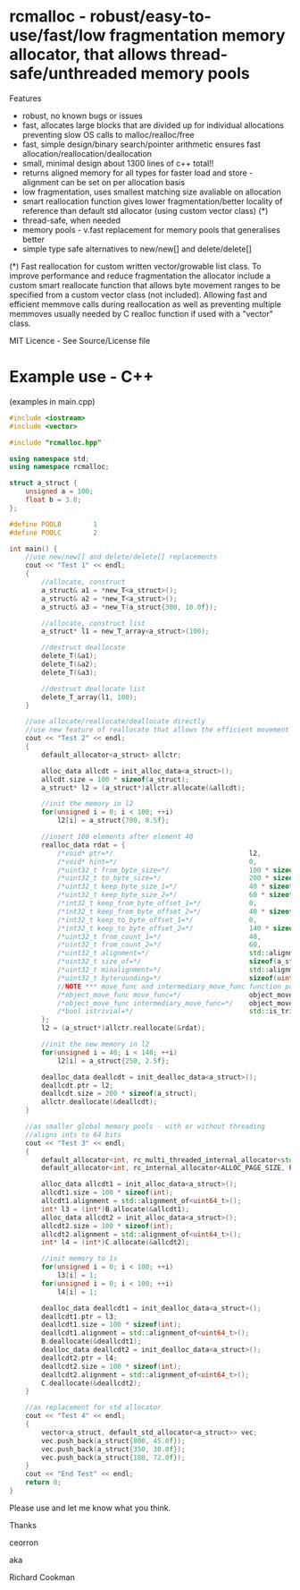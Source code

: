 # rcmalloc - robust/easy-to-use/fast/low fragmentation memory allocator, that allows thread-safe/unthreaded memory pools

Features
 - robust, no known bugs or issues
 - fast, allocates large blocks that are divided up for individual allocations preventing slow OS calls to malloc/realloc/free
 - fast, simple design/binary search/pointer arithmetic ensures fast allocation/reallocation/deallocation
 - small, minimal design about 1300 lines of c++ total!!
 - returns aligned memory for all types for faster load and store - alignment can be set on per allocation basis
 - low fragmentation, uses smallest matching size avaliable on allocation
 - smart reallocation function gives lower fragmentation/better locality of reference than default std allocator (using custom vector class) (*)
 - thread-safe, when needed
 - memory pools - v.fast replacement for memory pools that generalises better
 - simple type safe alternatives to new/new[] and delete/delete[]

(*) Fast reallocation for custom written vector/growable list class.
To improve performance and reduce fragmentation the allocator include a custom smart reallocate function that allows byte movement ranges to be specified from a custom vector class (not included). Allowing fast and efficient memmove calls during reallocation as well as preventing multiple memmoves usually needed by C realloc function if used with a "vector" class.

MIT Licence - See Source/License file

# Example use - C++

(examples in main.cpp)

```C++
#include <iostream>
#include <vector>

#include "rcmalloc.hpp"

using namespace std;
using namespace rcmalloc;

struct a_struct {
    unsigned a = 100;
    float b = 3.0;
};

#define POOLB        1
#define POOLC        2

int main() {
    //use new/new[] and delete/delete[] replacements
    cout << "Test 1" << endl;
    {
        //allocate, construct
        a_struct& a1 = *new_T<a_struct>();
        a_struct& a2 = *new_T<a_struct>();
        a_struct& a3 = *new_T(a_struct{300, 10.0f});

        //allocate, construct list
        a_struct* l1 = new_T_array<a_struct>(100);

        //destruct deallocate
        delete_T(&a1);
        delete_T(&a2);
        delete_T(&a3);

        //destruct deallocate list
        delete_T_array(l1, 100);
    }

    //use allocate/reallocate/deallocate directly
    //use new feature of reallocate that allows the efficient movement of memory when reallocating
    cout << "Test 2" << endl;
    {
        default_allocator<a_struct> allctr;

        alloc_data allcdt = init_alloc_data<a_struct>();
        allcdt.size = 100 * sizeof(a_struct);
        a_struct* l2 = (a_struct*)allctr.allocate(&allcdt);

        //init the memory in l2
        for(unsigned i = 0; i < 100; ++i)
            l2[i] = a_struct{700, 8.5f};

        //insert 100 elements after element 40
        realloc_data rdat = {
            /*void* ptr=*/                                  l2,
            /*void* hint=*/                                 0,
            /*uint32_t from_byte_size=*/                    100 * sizeof(a_struct),
            /*uint32_t to_byte_size=*/                      200 * sizeof(a_struct),
            /*uint32_t keep_byte_size_1=*/                  40 * sizeof(a_struct),
            /*uint32_t keep_byte_size_2=*/                  60 * sizeof(a_struct),
            /*int32_t keep_from_byte_offset_1=*/            0,
            /*int32_t keep_from_byte_offset_2=*/            40 * sizeof(a_struct),
            /*int32_t keep_to_byte_offset_1=*/              0,
            /*int32_t keep_to_byte_offset_2=*/              140 * sizeof(a_struct),
            /*uint32_t from_count_1=*/                      40,
            /*uint32_t from_count_2=*/                      60,
            /*uint32_t alignment=*/                         std::alignment_of<a_struct>(),
            /*uint32_t size_of=*/                           sizeof(a_struct),
            /*uint32_t minalignment=*/                      std::alignment_of<uintptr_t>(),
            /*uint32_t byterounding=*/                      sizeof(uintptr_t),
            //NOTE *** move_func and intermediary_move_func function pointers can be 0/NULL if std::is_trivially_copyable<a_struct>::value == true ***
            /*object_move_func move_func=*/                 object_move_generator<a_struct>::object_move,
            /*object_move_func intermediary_move_func=*/    object_move_generator<a_struct>::object_intermediary_move,
            /*bool istrivial=*/                             std::is_trivially_copyable<a_struct>::value
        };
        l2 = (a_struct*)allctr.reallocate(&rdat);

        //init the new memory in l2
        for(unsigned i = 40; i < 140; ++i)
            l2[i] = a_struct{250, 2.5f};

        dealloc_data deallcdt = init_dealloc_data<a_struct>();
        deallcdt.ptr = l2;
        deallcdt.size = 200 * sizeof(a_struct);
        allctr.deallocate(&deallcdt);
    }

    //as smaller global memory pools - with or without threading
    //aligns ints to 64 bits
    cout << "Test 3" << endl;
    {
        default_allocator<int, rc_multi_threaded_internal_allocator<std::mutex, ALLOC_PAGE_SIZE, POOLB>> B;
        default_allocator<int, rc_internal_allocator<ALLOC_PAGE_SIZE, POOLC>> C;

        alloc_data allcdt1 = init_alloc_data<a_struct>();
        allcdt1.size = 100 * sizeof(int);
        allcdt1.alignment = std::alignment_of<uint64_t>();
        int* l3 = (int*)B.allocate(&allcdt1);
        alloc_data allcdt2 = init_alloc_data<a_struct>();
        allcdt2.size = 100 * sizeof(int);
        allcdt2.alignment = std::alignment_of<uint64_t>();
        int* l4 = (int*)C.allocate(&allcdt2);

        //init memory to 1s
        for(unsigned i = 0; i < 100; ++i)
            l3[i] = 1;
        for(unsigned i = 0; i < 100; ++i)
            l4[i] = 1;

        dealloc_data deallcdt1 = init_dealloc_data<a_struct>();
        deallcdt1.ptr = l3;
        deallcdt1.size = 100 * sizeof(int);
        deallcdt1.alignment = std::alignment_of<uint64_t>();
        B.deallocate(&deallcdt1);
        dealloc_data deallcdt2 = init_dealloc_data<a_struct>();
        deallcdt2.ptr = l4;
        deallcdt2.size = 100 * sizeof(int);
        deallcdt2.alignment = std::alignment_of<uint64_t>();
        C.deallocate(&deallcdt2);
    }

    //as replacement for std allocator
    cout << "Test 4" << endl;
    {
        vector<a_struct, default_std_allocator<a_struct>> vec;
        vec.push_back(a_struct{800, 45.0f});
        vec.push_back(a_struct{350, 30.0f});
        vec.push_back(a_struct{180, 72.0f});
    }
    cout << "End Test" << endl;
    return 0;
}
```

Please use and let me know what you think.

Thanks

ceorron

aka

Richard Cookman

